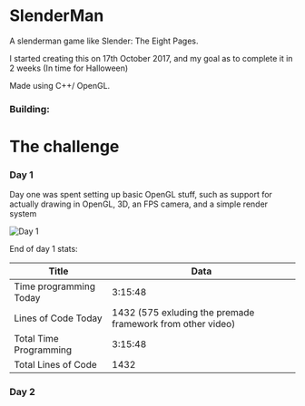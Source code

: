 # SlenderMan

A slenderman game like Slender: The Eight Pages.

I started creating this on 17th October 2017, and my goal as to complete it in 2 weeks (In time for Halloween)

Made using C++/ OpenGL.

### Building:
<coming soon>

# The challenge

### Day 1

Day one was spent setting up basic OpenGL stuff, such as support for actually drawing in OpenGL, 3D, an FPS camera, and a simple render system

![Day 1](https://i.imgur.com/KsXOV40.png)

End of day 1 stats:

| Title                  	| Data                                                       	|
|------------------------	|------------------------------------------------------------	|
| Time programming Today 	| 3:15:48                                                    	|
| Lines of Code Today    	| 1432 (575 exluding the premade framework from other video) 	|
| Total Time Programming 	| 3:15:48                                                    	|
| Total Lines of Code    	| 1432                                                       	|

### Day 2
